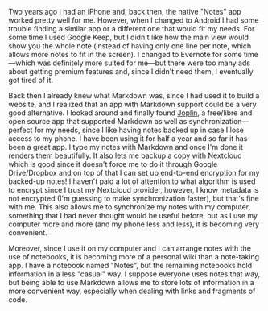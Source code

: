 <!-- title: My note taking app: Joplin -->
<!-- slug: joplin -->
<!-- categories: Decentralization, FOSS, Privacy -->
<!-- date: 2019-09-11T00:00:00Z -->
<!-- lastmod: 2019-09-24T00:00:00Z -->

Two years ago I had an iPhone and, back then, the native "Notes" app worked
pretty well for me. However, when I changed to Android I had some trouble
finding a similar app or a different one that would fit my needs. For some time
I used Google Keep, but I didn't like how the main view would show you the whole
note (instead of having only one line per note, which allows more notes to fit
in the screen). I changed to Evernote for some time—which was definitely more
suited for me—but there were too many ads about getting premium features and,
since I didn't need them, I eventually got tired of it.

Back then I already knew what Markdown was, since I had used it to build a
website, and I realized that an app with Markdown support could be a very good
alternative. I looked around and finally found [Joplin][j], a free/libre and
open source app that supported Markdown as well as synchronization—perfect for
my needs, since I like having notes backed up in case I lose access to my phone.
I have been using it for half a year and so far it has been a great app. I type
my notes with Markdown and once I'm done it renders them beautifully. It also
lets me backup a copy with Nextcloud which is good since it doesn't force me to
do it through Google Drive/Dropbox and on top of that I can set up end-to-end
encryption for my backed-up notes! I haven't paid a lot of attention to what
algorithm is used to encrypt since I trust my Nextcloud provider, however, I
know metadata is not encrypted (I'm guessing to make synchronization faster),
but that's fine with me. This also allows me to synchronize my notes with my
computer, something that I had never thought would be useful before, but as I
use my computer more and more (and my phone less and less), it is becoming very
convenient.

Moreover, since I use it on my computer and I can arrange notes with the use of
notebooks, it is becoming more of a personal wiki than a note-taking app. I have
a notebook named "Notes", but the remaining notebooks hold information in a less
"casual" way. I suppose everyone uses notes that way, but being able to use
Markdown allows me to store lots of information in a more convenient way,
especially when dealing with links and fragments of code.


[j]: <https://joplinapp.org> "Joplin"
